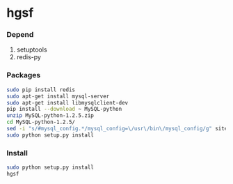 # hgsf #

### Depend ###

1. setuptools  
2. redis-py  

### Packages ###
```bash
sudo pip install redis
sudo apt-get install mysql-server
sudo apt-get install libmysqlclient-dev
pip install --download ~ MySQL-python
unzip MySQL-python-1.2.5.zip
cd MySQL-python-1.2.5/
sed -i "s/#mysql_config.*/mysql_config=\/usr\/bin\/mysql_config/g" site.cfg
sudo python setup.py install
```

### Install ###
```bash
sudo python setup.py install
hgsf
```
